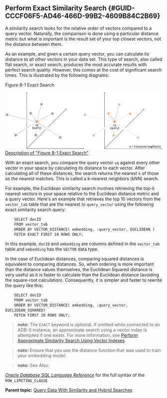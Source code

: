 ## Perform Exact Similarity Search {#GUID-CCCF06F5-AD46-466D-99B2-4609B84C2B69}

A similarity search looks for the relative order of vectors compared to a query vector. Naturally, the comparison is done using a particular distance metric but what is important is the result set of your top closest vectors, not the distance between them.

As an example, and given a certain query vector, you can calculate its distance to all other vectors in your data set. This type of search, also called flat search, or exact search, produces the most accurate results with perfect search quality. However, this comes at the cost of significant search times. This is illustrated by the following diagrams:

Figure 8-1 Exact Search

  


![Description of Figure 8-1 follows](img/flat-index.png)  
[Description of "Figure 8-1 Exact Search"](img_text/flat-index.md)

  


With an exact search, you compare the query vector `vq` against every other vector in your space by calculating its distance to each vector. After calculating all of these distances, the search returns the nearest `k` of those as the nearest matches. This is called a k-nearest neighbors (kNN) search. 

For example, the Euclidean similarity search involves retrieving the top-k nearest vectors in your space relative to the Euclidean distance metric and a query vector. Here's an example that retrieves the top 10 vectors from the `vector_tab` table that are the nearest to `query_vector` using the following exact similarity search query: 
```
    SELECT docID
    FROM vector_tab
    ORDER BY VECTOR_DISTANCE( embedding, :query_vector, EUCLIDEAN )
    FETCH EXACT FIRST 10 ROWS ONLY;
```
    

In this example, `docID` and `embedding` are columns defined in the `vector_tab` table and `embedding` has the `VECTOR` data type. 

In the case of Euclidean distances, comparing squared distances is equivalent to comparing distances. So, when ordering is more important than the distance values themselves, the Euclidean Squared distance is very useful as it is faster to calculate than the Euclidean distance (avoiding the square-root calculation). Consequently, it is simpler and faster to rewrite the query like this:
```
    SELECT docID
    FROM vector_tab
    ORDER BY VECTOR_DISTANCE( embedding, :query_vector, EUCLIDEAN_SQUARED)
    FETCH FIRST 10 ROWS ONLY;
```
    

> **note:** The `EXACT` keyword is optional. If omitted while connected to an ADB-S instance, an approximate search using a vector index is attempted if one exists. For more information, see [Perform Approximate Similarity Search Using Vector Indexes](https://docs.oracle.com/pls/topic/lookup?ctx=en/database/oracle/oracle-database/23/vecse&id=VECSE-GUID-D8432ADA-38B0-4E5F-975F-E86977CA8488). 

> **note:** Ensure that you use the distance function that was used to train your embedding model. 

> **note:** See Also: 

[*Oracle Database SQL Language Reference*](https://docs.oracle.com/pls/topic/lookup?ctx=en/database/oracle/oracle-database/23/vecse&id=SQLRF-GUID-CFA006CA-6FF1-4972-821E-6996142A51C6) for the full syntax of the `ROW_LIMITING_CLAUSE`

**Parent topic:** [Query Data With Similarity and Hybrid Searches](query-data-similarity-and-hybrid-searches.md)
